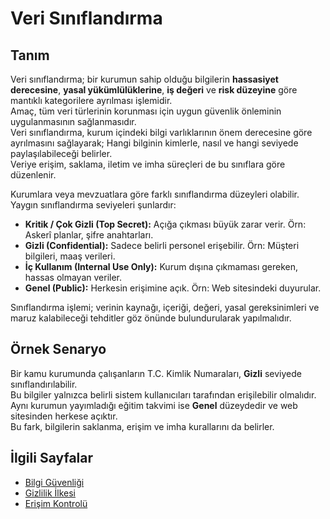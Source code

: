 # Veri Sınıflandırma

## Tanım
Veri sınıflandırma; bir kurumun sahip olduğu bilgilerin **hassasiyet derecesine**, **yasal yükümlülüklerine**, **iş değeri** ve **risk düzeyine** göre mantıklı kategorilere ayrılması işlemidir.<br>
Amaç, tüm veri türlerinin korunması için uygun güvenlik önleminin uygulanmasının sağlanmasıdır.<br>
Veri sınıflandırma, kurum içindeki bilgi varlıklarının önem derecesine göre ayrılmasını sağlayarak; Hangi bilginin kimlerle, nasıl ve hangi seviyede paylaşılabileceği belirler.<br>
Veriye erişim, saklama, iletim ve imha süreçleri de bu sınıflara göre düzenlenir.

Kurumlara veya mevzuatlara göre farklı sınıflandırma düzeyleri olabilir.<br>
Yaygın sınıflandırma seviyeleri şunlardır:

- **Kritik / Çok Gizli (Top Secret):** Açığa çıkması büyük zarar verir. Örn: Askerî planlar, şifre anahtarları.
- **Gizli (Confidential):** Sadece belirli personel erişebilir. Örn: Müşteri bilgileri, maaş verileri.
- **İç Kullanım (Internal Use Only):** Kurum dışına çıkmaması gereken, hassas olmayan veriler.
- **Genel (Public):** Herkesin erişimine açık. Örn: Web sitesindeki duyurular.

Sınıflandırma işlemi; verinin kaynağı, içeriği, değeri, yasal gereksinimleri ve maruz kalabileceği tehditler göz önünde bulundurularak yapılmalıdır.

## Örnek Senaryo

Bir kamu kurumunda çalışanların T.C. Kimlik Numaraları, **Gizli** seviyede sınıflandırılabilir.<br>
Bu bilgiler yalnızca belirli sistem kullanıcıları tarafından erişilebilir olmalıdır.<br>
Aynı kurumun yayımladığı eğitim takvimi ise **Genel** düzeydedir ve web sitesinden herkese açıktır.<br>
Bu fark, bilgilerin saklanma, erişim ve imha kurallarını da belirler.

## İlgili Sayfalar

- [Bilgi Güvenliği](giris.md)
- [Gizlilik İlkesi](cia-ucgeni.md#Gizlilik-Confidentiality)
- [Erişim Kontrolü](../04-kimlik-dogrulama/erisim-kontrol.md)
